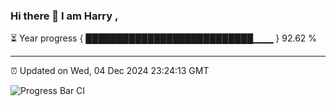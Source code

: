 ### Hi there 👋 I am Harry , 

⏳ Year progress { ███████████████████████████▁▁▁ } 92.62 %

---

⏰ Updated on Wed, 04 Dec 2024 23:24:13 GMT

![Progress Bar CI](https://github.com/duykhang68/duykhang68/workflows/Progress%20Bar%20CI/badge.svg)
